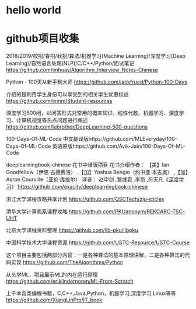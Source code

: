# hello world
# github项目收集

2018/2019/校招/春招/秋招/算法/机器学习(Machine Learning)/深度学习(Deep Learning)/自然语言处理(NLP)/C/C++/Python/面试笔记 https://github.com/imhuay/Algorithm_Interview_Notes-Chinese


Python - 100天从新手到大师
https://github.com/jackfrued/Python-100-Days


介绍的是利用学生身份可以享受到的相关学生优惠权益
https://github.com/ivmm/Student-resources

深度学习500问，以问答形式对常用的概率知识、线性代数、机器学习、深度学习、计算机视觉等热点问题进行阐述
https://github.com/lubrother/DeepLearning-500-questions

100-Days-Of-ML-Code
中文翻译版https://github.com/MLEveryday/100-Days-Of-ML-Code
英语原版https://github.com/Avik-Jain/100-Days-Of-ML-Code

deeplearningbook-chinese 花书中译版项目 
花书介绍作者： 【美】Ian Goodfellow（伊恩·古德费洛） ,【加】Yoshua Bengio（约书亚·本吉奥） ,【加】Aaron Courville（亚伦·库维尔）
译者： 赵申剑 ,黎彧君 ,李凯 ,符天凡《[深度学习](https://www.epubit.com/bookDetails?id=N8263)》
https://github.com/exacity/deeplearningbook-chinese


浙江大学课程攻略共享计划
https://github.com/QSCTech/zju-icicles

清华大学计算机系课程攻略 
https://github.com/PKUanonym/REKCARC-TSC-UHT

北京大学课程资料整理
https://github.com/lib-pku/libpku

中国科学技术大学课程资源
https://github.com/USTC-Resource/USTC-Course

这个项目主要包括两部分内容：一是各种算法的基本原理讲解，二是各种算法的代码实现
https://github.com/TheAlgorithms/Python

从头学ML，项目展示ML的内在运行原理
https://github.com/eriklindernoren/ML-From-Scratch

上千本各类编程书籍，C,C++,Java,Python，机器学习,深度学习,Linux等等
https://github.com/XiangLinPro/IT_book
